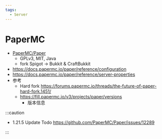 ```yaml
---
tags:
  - Server
---
```


# PaperMC

- [PaperMC/Paper](https://github.com/PaperMC/Paper)
  - GPLv3, MIT, Java
  - fork Spigot -> Bukkit & CraftBukkit
- https://docs.papermc.io/paper/reference/configuration
- https://docs.papermc.io/paper/reference/server-properties
- 参考
  - Hard fork https://forums.papermc.io/threads/the-future-of-paper-hard-fork.1451/
  - https://fill.papermc.io/v3/projects/paper/versions
    - 版本信息

:::caution

- 1.21.5 Update Todo https://github.com/PaperMC/Paper/issues/12289

:::
